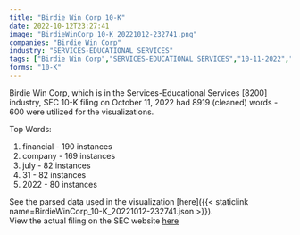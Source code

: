 ```yaml
---
title: "Birdie Win Corp 10-K"
date: 2022-10-12T23:27:41
image: "BirdieWinCorp_10-K_20221012-232741.png"
companies: "Birdie Win Corp"
industry: "SERVICES-EDUCATIONAL SERVICES"
tags: ["Birdie Win Corp","SERVICES-EDUCATIONAL SERVICES","10-11-2022","10-K"]
forms: "10-K"
---
```

Birdie Win Corp, which is in the Services-Educational Services [8200] industry, SEC 10-K filing on October 11, 2022 had 8919 (cleaned) words - 600 were utilized for the visualizations.

Top Words:
1. financial - 190 instances
2. company - 169 instances
3. july - 82 instances
4. 31 - 82 instances
5. 2022 - 80 instances


See the parsed data used in the visualization [here]({{< staticlink name=BirdieWinCorp_10-K_20221012-232741.json >}}).  
View the actual filing on the SEC website [here](https://www.sec.gov/Archives/edgar/data/1873213/0001493152-22-028024.txt)